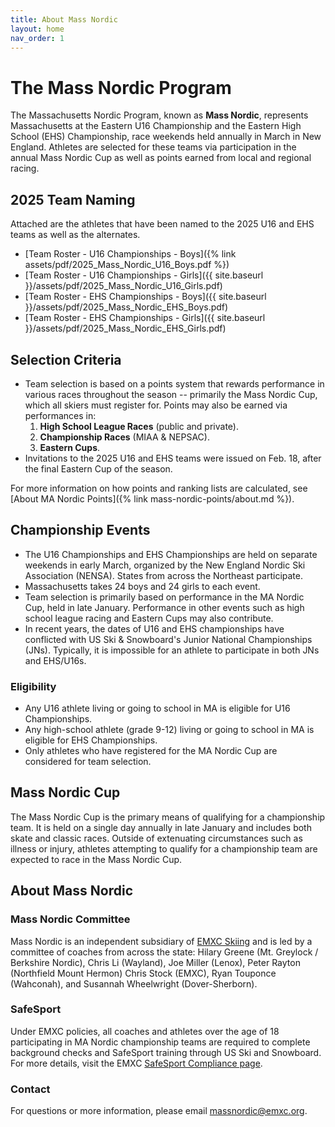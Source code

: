 ```yaml
---
title: About Mass Nordic
layout: home
nav_order: 1
---
```


# The Mass Nordic Program

The Massachusetts Nordic Program, known as **Mass Nordic**, represents Massachusetts at the Eastern U16 Championship and the Eastern High School (EHS) Championship, race weekends held annually in March in New England. 
Athletes are selected for these teams via participation in the annual Mass Nordic Cup as well as points earned from local and regional racing.

## 2025 Team Naming

Attached are the athletes that have been named to the 2025 U16 and EHS teams as well as the alternates.

- [Team Roster - U16 Championships - Boys]({% link assets/pdf/2025_Mass_Nordic_U16_Boys.pdf %})
- [Team Roster - U16 Championships - Girls]({{ site.baseurl }}/assets/pdf/2025_Mass_Nordic_U16_Girls.pdf)
- [Team Roster - EHS Championships - Boys]({{ site.baseurl }}/assets/pdf/2025_Mass_Nordic_EHS_Boys.pdf)
- [Team Roster - EHS Championships - Girls]({{ site.baseurl }}/assets/pdf/2025_Mass_Nordic_EHS_Girls.pdf)

## Selection Criteria

- Team selection is based on a points system that rewards performance in various races throughout the season -- primarily the Mass Nordic Cup, which all skiers must register for. Points may also be earned via performances in:
    1. **High School League Races** (public and private).
    2. **Championship Races** (MIAA & NEPSAC).
    3. **Eastern Cups**.
- Invitations to the 2025 U16 and EHS teams were issued on Feb. 18, after the final Eastern Cup of the season.

For more information on how points and ranking lists are calculated, see [About MA Nordic Points]({% link mass-nordic-points/about.md %}).

## Championship Events

- The U16 Championships and EHS Championships are held on separate weekends in early March, organized by the New England Nordic Ski Association (NENSA). States from across the Northeast participate.
- Massachusetts takes 24 boys and 24 girls to each event.
- Team selection is primarily based on performance in the MA Nordic Cup, held in late January. Performance in other events such as high school league racing and Eastern Cups may also contribute.
- In recent years, the dates of U16 and EHS championships have conflicted with US Ski & Snowboard's Junior National Championships (JNs). Typically, it is impossible for an athlete to participate in both JNs and EHS/U16s.

### Eligibility
- Any U16 athlete living or going to school in MA is eligible for U16 Championships.
- Any high-school athlete (grade 9-12) living or going to school in MA is eligible for EHS Championships.
-  Only athletes who have registered for the MA Nordic Cup are considered for team selection.

## Mass Nordic Cup

The Mass Nordic Cup is the primary means of qualifying for a championship team. It is held on a single day annually in late January and includes both skate and classic races. Outside of extenuating circumstances such as illness or injury, athletes attempting to qualify for a championship team are expected to race in the Mass Nordic Cup.


## About Mass Nordic

### Mass Nordic Committee

Mass Nordic is an independent subsidiary of [EMXC Skiing](https://emxc.org) and is led by a committee of coaches from across the state: Hilary Greene (Mt. Greylock / Berkshire Nordic), Chris Li (Wayland), Joe Miller (Lenox), Peter Rayton (Northfield Mount Hermon) Chris Stock (EMXC), Ryan Touponce (Wahconah), and Susannah Wheelwright (Dover-Sherborn).

### SafeSport
Under EMXC policies, all coaches and athletes over the age of 18 participating in MA Nordic championship teams are required to complete background checks and SafeSport training through US Ski and Snowboard. For more details, visit the EMXC [SafeSport Compliance page](https://emxc.org/resources/safesport-compliance).

### Contact 

For questions or more information, please email [massnordic@emxc.org](mailto:massnordic@emxc.org).